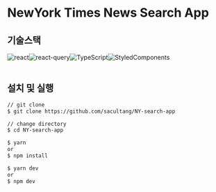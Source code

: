 # NewYork Times News Search App

## 기술스택

<div style="display:flex">
<img src="https://img.shields.io/badge/-React-61DAFB?style=flat&logo=react&logoColor=white" alt="react">
<img src="https://img.shields.io/badge/-React%20Query-FF4154?style=flat&logo=react%20query&logoColor=white" alt="react-query">
<img src="https://img.shields.io/badge/TypeScript-3178C6?style=flat&logo=TypeScript&logoColor=white" alt="TypeScript">
<img src="https://img.shields.io/badge/-StyledComponents-DB7093?style=flat&logo=styled-components&logoColor=white" alt="StyledComponents">
</div>
<br/>

## 설치 및 실행

```bash
// git clone
$ git clone https://github.com/sacultang/NY-search-app

// change directory
$ cd NY-search-app

$ yarn
or
$ npm install

$ yarn dev
or
$ npm dev

```
